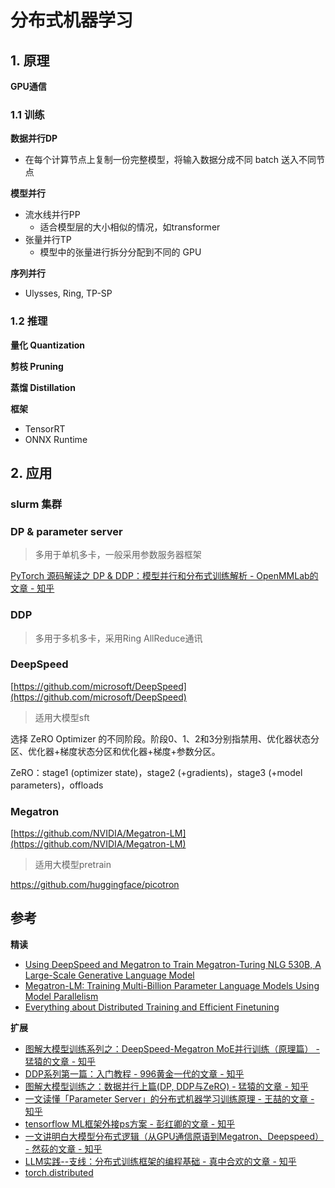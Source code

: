 # 分布式机器学习

## 1. 原理

**GPU通信**

### 1.1 训练
**数据并行DP**
- 在每个计算节点上复制一份完整模型，将输入数据分成不同 batch 送入不同节点

**模型并行**
- 流水线并行PP
  - 适合模型层的大小相似的情况，如transformer
- 张量并行TP
  - 模型中的张量进行拆分分配到不同的 GPU 

**序列并行**
- Ulysses, Ring, TP-SP


### 1.2 推理
**量化 Quantization**

**剪枝 Pruning**

**蒸馏 Distillation**

**框架**
- TensorRT
- ONNX Runtime


## 2. 应用

### slurm 集群


### DP & parameter server
> 多用于单机多卡，一般采用参数服务器框架

[PyTorch 源码解读之 DP & DDP：模型并行和分布式训练解析 - OpenMMLab的文章 - 知乎](https://zhuanlan.zhihu.com/p/343951042)


### DDP
> 多用于多机多卡，采用Ring AllReduce通讯


### DeepSpeed
[https://github.com/microsoft/DeepSpeed](https://github.com/microsoft/DeepSpeed)
> 适用大模型sft

选择 ZeRO Optimizer 的不同阶段。阶段0、1、2和3分别指禁用、优化器状态分区、优化器+梯度状态分区和优化器+梯度+参数分区。

ZeRO：stage1 (optimizer state)，stage2 (+gradients)，stage3 (+model parameters)，offloads


### Megatron
[https://github.com/NVIDIA/Megatron-LM](https://github.com/NVIDIA/Megatron-LM)
> 适用大模型pretrain

https://github.com/huggingface/picotron


## 参考

**精读**
- [Using DeepSpeed and Megatron to Train Megatron-Turing NLG 530B, A Large-Scale Generative Language Model](https://arxiv.org/abs/2201.11990)
- [Megatron-LM: Training Multi-Billion Parameter Language Models Using Model Parallelism](https://arxiv.org/abs/1909.08053)
- [Everything about Distributed Training and Efficient Finetuning](https://sumanthrh.com/post/distributed-and-efficient-finetuning/)

**扩展**
- [图解大模型训练系列之：DeepSpeed-Megatron MoE并行训练（原理篇） - 猛猿的文章 - 知乎](https://zhuanlan.zhihu.com/p/681154742)
- [DDP系列第一篇：入门教程 - 996黄金一代的文章 - 知乎](https://zhuanlan.zhihu.com/p/178402798)
- [图解大模型训练之：数据并行上篇(DP, DDP与ZeRO) - 猛猿的文章 - 知乎](https://zhuanlan.zhihu.com/p/617133971)
- [一文读懂「Parameter Server」的分布式机器学习训练原理 - 王喆的文章 - 知乎](https://zhuanlan.zhihu.com/p/82116922)
- [tensorflow ML框架外接ps方案 - 彭红卿的文章 - 知乎](https://zhuanlan.zhihu.com/p/396804900)
- [一文讲明白大模型分布式逻辑（从GPU通信原语到Megatron、Deepspeed） - 然荻的文章 - 知乎](https://zhuanlan.zhihu.com/p/721941928)
- [LLM实践--支线：分布式训练框架的编程基础 - 真中合欢的文章 - 知乎](https://zhuanlan.zhihu.com/p/10091011992)
- [torch.distributed](https://pytorch.org/docs/stable/distributed.html)
